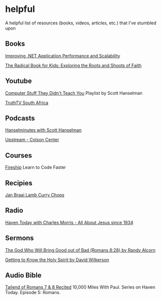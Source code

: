 # helpful
A helpful list of resources (books, videos, articles, etc.) that I've stumbled upon

## Books

[Improving .NET Application Performance and Scalability](https://www.google.com/url?sa=t&rct=j&q=&esrc=s&source=web&cd=&ved=2ahUKEwif06bRyIr-AhVaOMAKHSICCosQFnoECA8QAQ&url=https%3A%2F%2Fdownload.microsoft.com%2Fdownload%2Fa%2F7%2Fe%2Fa7ea6fd9-2f56-439e-a8de-024c968f26d1%2FScaleNet.pdf&usg=AOvVaw2VAY_3_MEkdtp4En5YlyEr)

[The Radical Book for Kids: Exploring the Roots and Shoots of Faith](https://www.amazon.com/Radical-Book-Kids-Exploring-Shoots/dp/1942572719)

## Youtube

[Computer Stuff They Didn't Teach You](https://www.youtube.com/watch?v=gDXmTJakpT8&list=PL0M0zPgJ3HSesuPIObeUVQNbKqlw5U2Vr)
Playlist by Scott Hanselman

[TruthTV South Africa](https://www.youtube.com/@TruthTVSouthAfrica)

## Podcasts

[Hanselminutes with Scott Hanselman](https://hanselminutes.com/)

[Upstream - Colson Center](https://www.colsoncenter.org/upstream/)



## Courses

[Fireship](https://fireship.io/) Learn to Code Faster

## Recipies

[Jan Braai Lamb Curry Chops](https://braai.com/lamb-curry-chops/)

## Radio

[Haven Today with Charles Morris - All About Jesus since 1934](https://haventoday.org/)

## Sermons

[The God Who Will Bring Good out of Bad (Romans 8:28) by Randy Alcorn](https://www.epm.org/resources/2010/Dec/14/god-who-will-bring-good-out-bad-romans-828-video/)

[Getting to Know the Holy Spirit by David Wilkerson](https://www.youtube.com/watch?v=wuj6D3pqn6w)

## Audio Bible

[Tailend of Romans 7 & 8 Recited](https://haventoday.org/player/index.php?podcastID=1689318000&podcastSeconds=0&podcastVolume=0.75&podcastSetting=tall&podcastPopup=false&podcastStatus=playing&postId=221784#)
10,000 Miles With Paul. Series on Haven Today. Episode 5: Romans.
